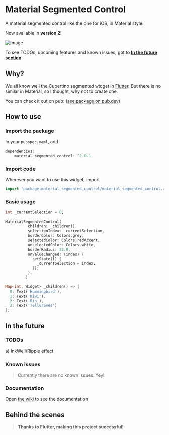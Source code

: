 # Material Segmented Control

A material segmented control like the one for iOS, in Material style.

Now available in **version 2**!

![image](https://github.com/beagle-barks/material_segmented_control/blob/v2-0-x/images/20190624_235551.jpg "Preview")

To see TODOs, upcoming features and known issues, got to **[In the future section](https://github.com/beagle-barks/material_segmented_control#in-the-future)**


## Why?

We all know well the Cupertino segmented widget in [Flutter](https://flutter.dev).
But there is no similar in Material, so I thought, why not to create one.

You can check it out on pub:
([see package on pub.dev](http://pub.dartlang.org/packages/material_segmented_control))


## How to use


### Import the package

In your `pubspec.yaml`, add

```dart
dependencies: 
    material_segmented_control: ^2.0.1
```


### Import code

Wherever you want to use this widget, import

```dart
import 'package:material_segmented_control/material_segmented_control.dart';
```


### Basic usage

```dart
int _currentSelection = 0;

MaterialSegmentedControl(
          children: _children(),
          selectionIndex: _currentSelection,
          borderColor: Colors.grey,
          selectedColor: Colors.redAccent,
          unselectedColor: Colors.white,
          borderRadius: 32.0,
          onValueChanged: (index) {
            setState(() {
              _currentSelection = index;
            });
          },
         )

Map<int, Widget> _children() => {
  0: Text('Hummingbird'),
  1: Text('Kiwi'),
  2: Text('Rio'),
  3: Text('Telluraves')
};
```


## In the future

### TODOs

a) InkWell/Ripple effect

### Known issues

> Currently there are no known issues. Yey!


### Documentation

Open [the wiki](https://github.com/beagle-barks/material_segmented_control/wiki) to see the documentation


## Behind the scenes

> **Thanks to Flutter, making this project successful!**